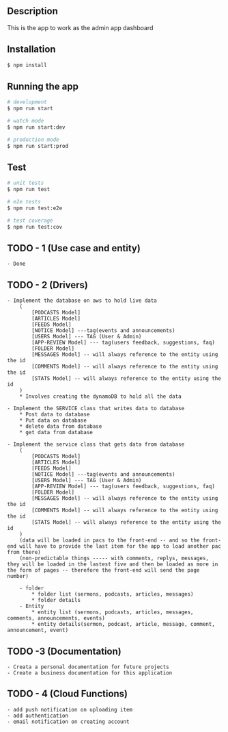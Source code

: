 ## Description

This is the app to work as the admin app dashboard

## Installation

```bash
$ npm install
```

## Running the app

```bash
# development
$ npm run start

# watch mode
$ npm run start:dev

# production mode
$ npm run start:prod
```

## Test

```bash
# unit tests
$ npm run test

# e2e tests
$ npm run test:e2e

# test coverage
$ npm run test:cov
```


## TODO - 1 (Use case and entity)
    - Done


## TODO - 2 (Drivers)
    - Implement the database on aws to hold live data
        (
            [PODCASTS Model]
            [ARTICLES Model]
            [FEEDS Model]
            [NOTICE Model] ---tag(events and announcements)
            [USERS Model] --- TAG (User & Admin)
            [APP-REVIEW Model] --- tag(users feedback, suggestions, faq)
            [FOLDER Model]
            [MESSAGES Model] -- will always reference to the entity using the id
            [COMMENTS Model] -- will always reference to the entity using the id
            [STATS Model] -- will always reference to the entity using the id
        ) 
        * Involves creating the dynamoDB to hold all the data

    - Implement the SERVICE class that writes data to database
        * Post data to database
        * Put data on database
        * delete data from database
        * get data from database
    
    - Implement the service class that gets data from database
        (
            [PODCASTS Model]
            [ARTICLES Model]
            [FEEDS Model]
            [NOTICE Model] ---tag(events and announcements)
            [USERS Model] --- TAG (User & Admin)
            [APP-REVIEW Model] --- tag(users feedback, suggestions, faq)
            [FOLDER Model]
            [MESSAGES Model] -- will always reference to the entity using the id
            [COMMENTS Model] -- will always reference to the entity using the id
            [STATS Model] -- will always reference to the entity using the id
        )
        (data will be loaded in pacs to the front-end -- and so the front-end will have to provide the last item for the app to load another pac from there)
        (non-predictable things ----- with comments, replys, messages, they will be loaded in the lastest five and then be loaded as more in the form of pages -- therefore the front-end will send the page number)

        - folder
            * folder list (sermons, podcasts, articles, messages)
            * folder details
        - Entity
            * entity list (sermons, podcasts, articles, messages, comments, announcements, events)
            * entity details(sermon, podcast, article, message, comment, announcement, event)

## TODO -3 (Documentation)
    - Creata a personal documentation for future projects
    - Create a business documentation for this application


## TODO - 4 (Cloud Functions)
    - add push notification on uploading item
    - add authentication
    - email notification on creating account
